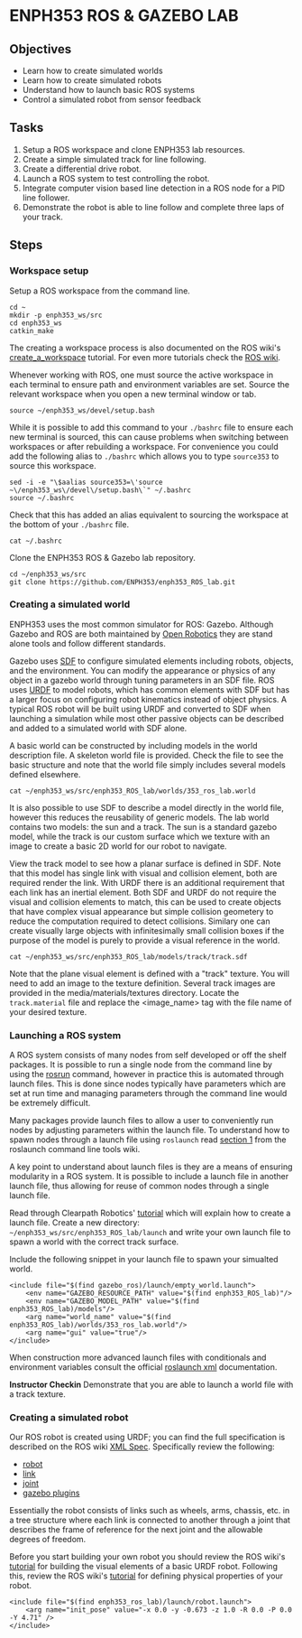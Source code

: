 # ENPH353 ROS & GAZEBO LAB

## Objectives
- Learn how to create simulated worlds
- Learn how to create simulated robots
- Understand how to launch basic ROS systems
- Control a simulated robot from sensor feedback

## Tasks
1. Setup a ROS workspace and clone ENPH353 lab resources.
2. Create a simple simulated track for line following.
3. Create a differential drive robot.
4. Launch a ROS system to test controlling the robot.
5. Integrate computer vision based line detection in a ROS node for a PID line follower.
6. Demonstrate the robot is able to line follow and complete three laps of your track.

## Steps

### Workspace setup

Setup a ROS workspace from the command line.
```
cd ~
mkdir -p enph353_ws/src
cd enph353_ws
catkin_make
```
The creating a workspace process is also documented on the ROS wiki's [create_a_workspace](http://wiki.ros.org/catkin/Tutorials/create_a_workspace) tutorial. For even more tutorials check the [ROS wiki](http://wiki.ros.org/ROS/Tutorials).

Whenever working with ROS, one must source the active workspace in each terminal to ensure path and environment variables are set. Source the relevant workspace when you open a new terminal window or tab.

`source ~/enph353_ws/devel/setup.bash`

While it is possible to add this command to your `./bashrc` file to ensure each new terminal is sourced, this can cause problems when switching between workspaces or after rebuilding a workspace. For convenience you could add the following alias to `./bashrc` which allows you to type `source353` to source this workspace.

```
sed -i -e "\$aalias source353=\'source ~\/enph353_ws\/devel\/setup.bash\`" ~/.bashrc
source ~/.bashrc
```

Check that this has added an alias equivalent to sourcing the workspace at the bottom of your `./bashrc` file.
```
cat ~/.bashrc
```

Clone the ENPH353 ROS & Gazebo lab repository.
```
cd ~/enph353_ws/src
git clone https://github.com/ENPH353/enph353_ROS_lab.git
```

### Creating a simulated world

ENPH353 uses the most common simulator for ROS: Gazebo. Although Gazebo and ROS are both maintained by [Open Robotics](https://www.openrobotics.org/) they are stand alone tools and follow different standards.

Gazebo uses [SDF](http://sdformat.org/) to configure simulated elements including robots, objects, and the environment. You can modify the appearance or physics of any object in a gazebo world through tuning parameters in an SDF file. ROS uses [URDF](http://wiki.ros.org/urdf) to model robots, which has common elements with SDF but has a larger focus on configuring robot kinematics instead of object physics. A typical ROS robot will be built using URDF and converted to SDF when launching a simulation while most other passive objects can be described and added to a simulated world with SDF alone.


A basic world can be constructed by including models in the world description file. A skeleton world file is provided. Check the file to see the basic structure and note that the world file simply includes several models defined elsewhere.
```
cat ~/enph353_ws/src/enph353_ROS_lab/worlds/353_ros_lab.world
```

It is also possible to use SDF to describe a model directly in the world file, however this reduces the reusability of generic models. The lab world contains two models: the sun and a track. The sun is a standard gazebo model, while the track is our custom surface which we texture with an image to create a basic 2D world for our robot to navigate.

View the track model to see how a planar surface is defined in SDF. Note that this model has single link with visual and collision element, both are required render the link. With URDF there is an additional requirement that each link has an inertial element. Both SDF and URDF do not require the visual and collision elements to match, this can be used to create objects that have complex visual appearance but simple collision geometery to reduce the computation required to detect collisions. Similary one can create visually large objects with infinitesimally small collision boxes if the purpose of the model is purely to provide a visual reference in the world.

```
cat ~/enph353_ws/src/enph353_ROS_lab/models/track/track.sdf
```

Note that the plane visual element is defined with a "track" texture. You will need to add an image to the texture definition. Several track images are provided in the media/materials/textures directory. Locate the `track.material` file and replace the <image_name> tag with the file name of your desired texture.

### Launching a ROS system

A ROS system consists of many nodes from self developed or off the shelf packages. It is possible to run a single node from the command line by using the [rosrun](http://wiki.ros.org/rosbash#rosrun) command, however in practice this is automated through launch files. This is done since nodes typically have parameters which are set at run time and managing parameters through the command line would be extremely difficult.

Many packages provide launch files to allow a user to conveniently run nodes by adjusting parameters within the launch file. To understand how to spawn nodes through a launch file using `roslaunch` read [section 1](http://wiki.ros.org/roslaunch/Commandline%20Tools) from the roslaunch command line tools wiki.

A key point to understand about launch files is they are a means of ensuring modularity in a ROS system. It is possible to include a launch file in another launch file, thus allowing for reuse of common nodes through a single launch file.

Read through Clearpath Robotics' [tutorial](http://www.clearpathrobotics.com/assets/guides/ros/Launch%20Files.html) which will explain how to create a launch file. Create a new directory: `~/enph353_ws/src/enph353_ROS_lab/launch` and write your own launch file to spawn a world with the correct track surface. 

Include the following snippet in your launch file to spawn your simualted world.
```
<include file="$(find gazebo_ros)/launch/empty_world.launch">
	<env name="GAZEBO_RESOURCE_PATH" value="$(find enph353_ROS_lab)"/>
	<env name="GAZEBO_MODEL_PATH" value="$(find enph353_ROS_lab)/models"/>
	<arg name="world_name" value="$(find enph353_ROS_lab)/worlds/353_ros_lab.world"/>
	<arg name="gui" value="true"/>
</include>
```
When construction more advanced launch files with conditionals and environment variables consult the official [roslaunch xml](http://wiki.ros.org/roslaunch/XML) documentation.

**Instructor Checkin** Demonstrate that you are able to launch a world file with a track texture.


### Creating a simulated robot

Our ROS robot is created using URDF; you can find the full specification is described on the ROS wiki [XML Spec](http://wiki.ros.org/urdf/XML). Specifically review the following:

- [robot](http://wiki.ros.org/urdf/XML/robot)
- [link](http://wiki.ros.org/urdf/XML/link)
- [joint](http://wiki.ros.org/urdf/XML/joint)
- [gazebo plugins](http://gazebosim.org/tutorials?tut=ros_gzplugins)

Essentially the robot consists of links such as wheels, arms, chassis, etc. in a tree structure where each link is connected to another through a joint that describes the frame of reference for the next joint and the allowable degrees of freedom.

Before you start building your own robot you should review the ROS wiki's [tutorial](http://wiki.ros.org/urdf/Tutorials/Building%20a%20Visual%20Robot%20Model%20with%20URDF%20from%20Scratch) for building the visual elements of a basic URDF robot. Following this, review the ROS wiki's [tutorial](http://wiki.ros.org/urdf/Tutorials/Adding%20Physical%20and%20Collision%20Properties%20to%20a%20URDF%20Model) for defining physical properties of your robot.

```
<include file="$(find enph353_ros_lab)/launch/robot.launch">
	<arg name="init_pose" value="-x 0.0 -y -0.673 -z 1.0 -R 0.0 -P 0.0 -Y 4.71" />
</include>
```